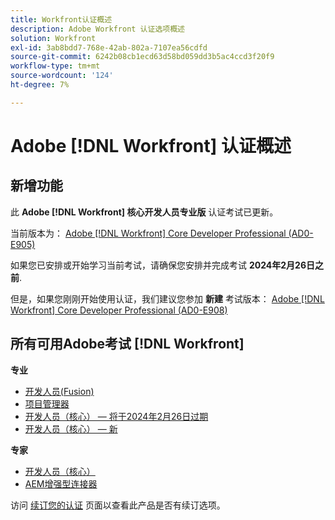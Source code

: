 ```yaml
---
title: Workfront认证概述
description: Adobe Workfront 认证选项概述
solution: Workfront
exl-id: 3ab8bdd7-768e-42ab-802a-7107ea56cdfd
source-git-commit: 6242b08cb1ecd63d58bd059dd3b5ac4ccd3f20f9
workflow-type: tm+mt
source-wordcount: '124'
ht-degree: 7%

---
```


# Adobe [!DNL Workfront] 认证概述

## 新增功能

此 **Adobe [!DNL Workfront] 核心开发人员专业版** 认证考试已更新。

当前版本为： [Adobe [!DNL Workfront] Core Developer Professional (AD0-E905)](/help/certifications/aw/aw-core-p-developer.md)

如果您已安排或开始学习当前考试，请确保您安排并完成考试 **2024年2月26日之前**.

但是，如果您刚刚开始使用认证，我们建议您参加 **新建** 考试版本： [Adobe [!DNL Workfront] Core Developer Professional (AD0-E908)](/help/certifications/aw/aw-core-p-developer-23-12.md)

## 所有可用Adobe考试 [!DNL Workfront]

**专业**

* [开发人员(Fusion)](/help/certifications/aw/aw-fusion-p-developer.md) <!--AD0-E902-->
* [项目管理器](/help/certifications/aw/aw-p-project-manager.md) <!--AD0-E903-->
* [开发人员（核心） — 将于2024年2月26日过期](/help/certifications/aw/aw-core-p-developer.md) <!--AD0-E905-->
* [开发人员（核心） — 新](/help/certifications/aw/aw-core-p-developer-23-12.md) <!--AD0-E908-->

**专家**

* [开发人员（核心）](/help/certifications/aw/aw-core-e-developer-23-08.md) <!--AD0-E907-->
* [AEM增强型连接器](/help/certifications/aw/aw-aem-e-connector.md) <!--AD0-E906-->

访问 [续订您的认证](/help/certifications/renew.md) 页面以查看此产品是否有续订选项。
